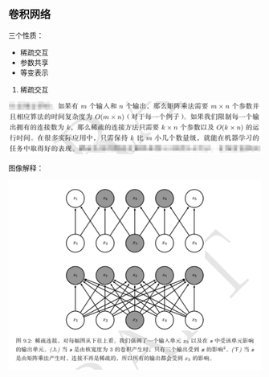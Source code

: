 ## 卷积网络

三个性质：

* 稀疏交互
* 参数共享
* 等变表示

1. 稀疏交互

![微信截图_20180804102448](.\卷积网络.assets/微信截图_20180804102448.png)



图像解释：

![微信截图_20180804102639](.\卷积网络.assets/微信截图_20180804102639.png)

